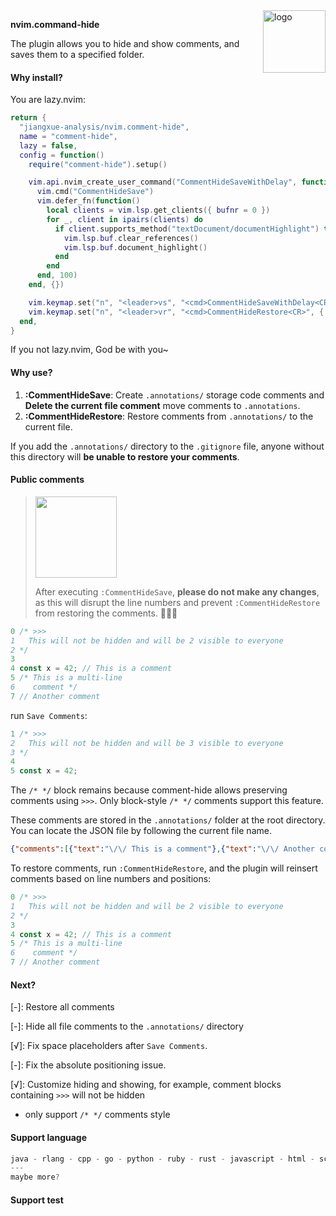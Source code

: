 <img alt="logo" style="float: center;right: 0px" src="https://github.com/user-attachments/assets/fe240bc6-5149-4350-bf5c-5a51ea0bd7e4" width="100" div align=right>
<p></p>


**nvim.command-hide**

The plugin allows you to hide and show comments, and saves them to a specified folder.

#### Why install?

You are lazy.nvim:

```lua
return {
  "jiangxue-analysis/nvim.comment-hide",
  name = "comment-hide",
  lazy = false,
  config = function()
    require("comment-hide").setup()

    vim.api.nvim_create_user_command("CommentHideSaveWithDelay", function()
      vim.cmd("CommentHideSave")
      vim.defer_fn(function()
        local clients = vim.lsp.get_clients({ bufnr = 0 })
        for _, client in ipairs(clients) do
          if client.supports_method("textDocument/documentHighlight") then
            vim.lsp.buf.clear_references()
            vim.lsp.buf.document_highlight()
          end
        end
      end, 100)
    end, {})

    vim.keymap.set("n", "<leader>vs", "<cmd>CommentHideSaveWithDelay<CR>", { desc = "Comment: Save (strip comments)" })
    vim.keymap.set("n", "<leader>vr", "<cmd>CommentHideRestore<CR>", { desc = "Comment: Restore from backup" })
  end,
}
```

If you not lazy.nvim, God be with you~

#### Why use?

1. **:CommentHideSave**: Create `.annotations/` storage code comments and **Delete the current file comment** move comments to `.annotations`.
2. **:CommentHideRestore**: Restore comments from `.annotations/` to the current file.

If you add the `.annotations/` directory to the `.gitignore` file, anyone without this directory will **be unable to restore your comments**.

#### Public comments

> <img width="130" src="https://github.com/user-attachments/assets/20cd1f83-4fdc-45f4-bb6b-23506c56414c" />
>
> After executing `:CommentHideSave`, **please do not make any changes**, as this will disrupt the line numbers and prevent `:CommentHideRestore` from restoring the comments. 👊🐱🔥

```js
0 /* >>>                                                               
1   This will not be hidden and will be 2 visible to everyone          
2 */                                                                   
3                                                                      
4 const x = 42; // This is a comment                                   
5 /* This is a multi-line                                              
6    comment */                                                        
7 // Another comment                                                   
```

run `Save Comments`:

```js
1 /* >>>                                                           
2   This will not be hidden and will be 3 visible to everyone      
3 */                                                               
4                                                                  
5 const x = 42;                                                    
```

The `/* */` block remains because comment-hide allows preserving comments using `>>>`. Only block-style `/* */` comments support this feature.

These comments are stored in the `.annotations/` folder at the root directory. You can locate the JSON file by following the current file name.

```json
{"comments":[{"text":"\/\/ This is a comment"},{"text":"\/\/ Another comment"},{"multi":true,"text":"\/* This is a multi-line\n\/* This is a multi-line\n   comment *\/"}],"originalContent":"\/* >>>\n  This will not be hidden and will be visible to everyone\n*\/\n\nconst x = 42; \/\/ This is a comment\n\/* This is a multi-line\n   comment *\/\n\/\/ Another comment","filePath":"Code\/project\/iusx\/test\/hhha.js"}
```

To restore comments, run `:CommentHideRestore`, and the plugin will reinsert comments based on line numbers and positions:

```js
0 /* >>>                                                               
1   This will not be hidden and will be 2 visible to everyone          
2 */                                                                   
3                                                                      
4 const x = 42; // This is a comment                                   
5 /* This is a multi-line                                              
6    comment */                                                        
7 // Another comment                                                   
```

#### Next?

[-]: Restore all comments

[-]: Hide all file comments to the `.annotations/` directory

[√]: Fix space placeholders after `Save Comments`.

[-]: Fix the absolute positioning issue.

[√]: Customize hiding and showing, for example, comment blocks containing `>>>` will not be hidden
- only support `/* */` comments style

#### Support language

```js
java - rlang - cpp - go - python - ruby - rust - javascript - html - scss - css - typescript - python - tsx -jsx - vue
---
maybe more?
```

#### Support test

```js

```
